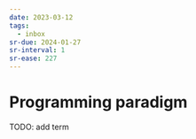 ```yaml
---
date: 2023-03-12
tags:
  - inbox
sr-due: 2024-01-27
sr-interval: 1
sr-ease: 227
---
```


# Programming paradigm

TODO: add term
